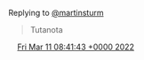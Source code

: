 Replying to [@martinsturm](https://twitter.com/martinsturm/status/1502167316124999684)

> Tutanota

<img src="../../media/tweet.ico" width="12" /> [Fri Mar 11 08:41:43 +0000 2022](https://twitter.com/DromerDenker/status/1502203100064583680)